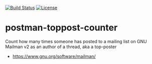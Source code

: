 [![Build Status](https://travis-ci.org/garethahealy/postman-toppost-counter.svg?branch=master)](https://travis-ci.org/garethahealy/postman-toppost-counter)
[![License](https://img.shields.io/hexpm/l/plug.svg?maxAge=2592000)]()

# postman-toppost-counter
Count how many times someone has posted to a mailing list on GNU Mailman v2 as an author of a thread, aka a top-poster
- https://www.gnu.org/software/mailman/
